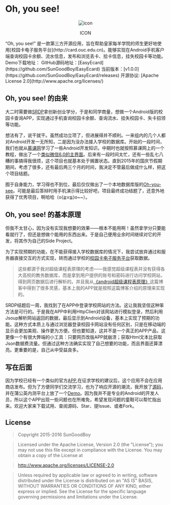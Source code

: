 # Oh, you see!
<center>
	<img src="https://raw.githubusercontent.com/SunGoodBoy/EasyEcard/AS/app/src/main/res/mipmap-xxxhdpi/ic_launcher.png" alt="icon"> 
</center>
<center>
	<p>ICON</p>
</center>
“Oh, you see!” 是一款第三方开源应用，旨在帮助皇家每羊学院的师生更好地使用[校园卡电子服务平台](http://card.ouc.edu.cn)。能够实现在Android手机客户端查询校园卡余额、流水信息，发布和浏览丢卡、拾卡信息，挂失校园卡等功能。  
Demo下载地址：<https://www.pgyer.com/ohyousee>  
GitHub源码地址：[EasyEcard](https://github.com/SunGoodBoy/EasyEcard)  
当前版本：[v1.0.0](https://github.com/SunGoodBoy/EasyEcard/releases)  
开源协议: [Apache License 2.0](http://www.apache.org/licenses/)

## Oh, you see! 的由来
大二时需要做[SRDP](http://baike.baidu.com/link?url=cXMSJtK4ZjXo1PIJQ8eUd85iFC-MxrRxS2DvZROZSw3BSJgLM9ntVcHwgiDWYV7JSkU2iRmLQzoSDTRkWJzYdK)拿创新创业学分，于是和同学商量，想做一个Android版的校园卡查询APP，实现通过手机查询校园卡余额、查询流水、挂失校园卡、失卡招领等功能。  

想法有了，说干就干。虽然成功立项了，但进展得并不顺利。一来组内的几个人都对Android开发一无所知，二是因为没办法接入学校的数据库。开始的一段时间，我们也就从[慕课网](http://www.imooc.com)学习了一些Android开发知识。中期时也就按照慕课网上的一个教程，做出了一个[类似微信6.0的主界面](https://github.com/SunGoodBoy/ChangeColorTab)。后来有一段时间太忙，还有一些乱七八糟的事搞得我很烦，这个项目也就基本处于搁置状态。直到2015年的国庆节假期期间，考虑了很多，还有最后两三个月的时间，我决定不管最后做成什么样，把这个项目结题。  

囿于自身能力，学习得也不到位，最后仅仅做出了一个本地数据库版的[Oh-you-see](https://github.com/SunGoodBoy/Oh-you-see)。可能是最后答辩时用手机演示得比较好吧，项目最终成功结题了，还意外地获得了优秀项目，啊哈哈（o(≧v≦)o~~）。

## Oh, you see! 的基本原理
但我不太甘心，因为没有实现我想要的效果——根本不能用啊！虽然拿学分只要能看就行了，但还是想做个能用的东西出来。于是自己便用业余时间继续对它的开发，将其作为自己的Side Project。  

为了实现预期的功能，在不能获得接入学校数据库的情况下，我尝试放弃通过和服务器直接交互的方式实现，转而通过学校的[校园卡电子服务平台](http://card.ouc.edu.cn/)获取数据。
>这些都源于我对超级课程表原理的考虑——我感觉超级课程表并没有获得各大高校的教务数据库，而是拿到用户提供的账号和密码进行访问学校网站，得到网页数据后进行解析的。并且我从[《android超级课程表原理》](http://blog.csdn.net/u010858238/article/details/9029653)这篇博客中得到了很多灵感，基本上我的APP就是按照这篇博客介绍的原理来实现的。 

SRDP结题后一周，我找到了在APP中登录学校网站的方法。这让我我坚信这种笨方法是可行的。于是我在APP中利用HttpClien对该网站进行模拟登录，然后利用Jsoup解析网站返回的数据，最后显示到Android设备，基本上实现了预期的功能。这种方式本质上与通过浏览器登录校园卡网站没有任何区别，只是在移动端的显示会更加美观、操作更为方便。但也要知道，这并不是一个真正的APP产品，这更像一个有很大弊端的小工具：只要网页改版APP就崩溃；获取Html文本比获取Json数据费流量。但通过这种方法确实实现了自己想要的功能，而且界面还算漂亮。更重要的是，自己从中受益良多。  


## 写在后面
因为学校已经有一个类似的官方[APP](http://card.ouc.edu.cn:8070/DownLoad/Main),在征求学校的建议后，这个应用不会在应用商店发布。但为了方便同学们交流学习，也为了响应开源的潮流，我开放了[源码](https://github.com/SunGoodBoy/EasyEcard)，并在蒲公英内测平台上放了一个[Demo](https://www.pgyer.com/ohyousee)。因为我并不是专业的Android的开发人员，所以这个APP出现一些问题也在所难免，希望发现问题的童鞋可以帮忙指出来。欢迎大家来下载试用、查阅源码、Star、提Issue、或者Fork。

## License
> Copyright 2015-2016 SunGoodBoy

> Licensed under the Apache License, Version 2.0 (the "License");
> you may not use this file except in compliance with the License.
> You may obtain a copy of the License at

>   http://www.apache.org/licenses/LICENSE-2.0

> Unless required by applicable law or agreed to in writing, software
> distributed under the License is distributed on an "AS IS" BASIS,
> WITHOUT WARRANTIES OR CONDITIONS OF ANY KIND, either express or implied.
> See the License for the specific language governing permissions and
> limitations under the License.